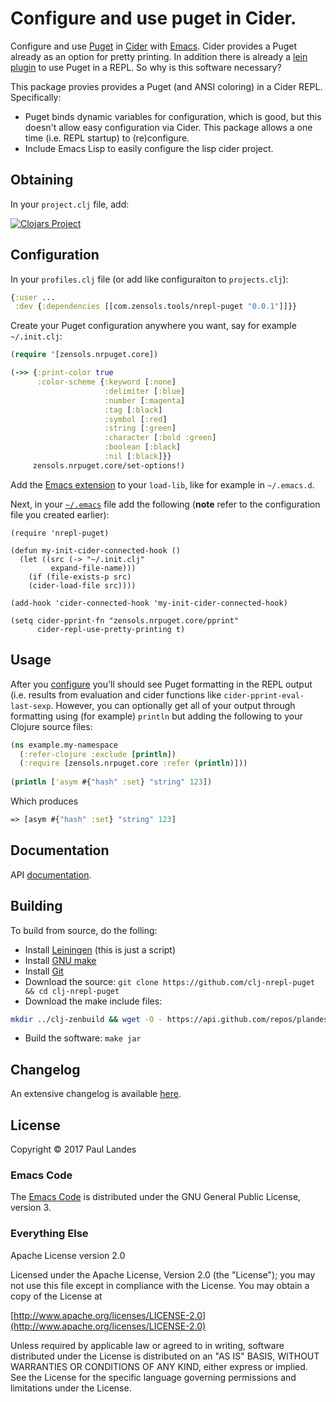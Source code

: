 # Configure and use puget in Cider.

Configure and use [Puget](https://github.com/greglook/puget)
in [Cider](https://github.com/clojure-emacs/cider)
with [Emacs](https://www.gnu.org/software/emacs/).  Cider provides a Puget
already as an option for pretty printing.  In addition there is already
a [lein plugin](https://github.com/greglook/whidbey) to use Puget in a REPL.
So why is this software necessary?

This package provies provides a Puget (and ANSI coloring) in a Cider REPL.
Specifically:

* Puget binds dynamic variables for configuration, which is good, but this
  doesn't allow easy configuration via Cider.  This package allows a one time
  (i.e. REPL startup) to (re)configure.
* Include Emacs Lisp to easily configure the lisp cider project.


## Obtaining

In your `project.clj` file, add:

[![Clojars Project](https://clojars.org/com.zensols.tools/nrepl-puget/latest-version.svg)](https://clojars.org/com.zensols.tools/nrepl-puget/)


## Configuration

In your `profiles.clj` file (or add like configuraiton to `projects.clj`):

```clojure
{:user ...
 :dev {:dependencies [[com.zensols.tools/nrepl-puget "0.0.1"]]}}
```

Create your Puget configuration anywhere you want, say for example
`~/.init.clj`:
```clojure
(require '[zensols.nrpuget.core])

(->> {:print-color true
      :color-scheme {:keyword [:none]
                     :delimiter [:blue]
                     :number [:magenta]
                     :tag [:black]
                     :symbol [:red]
                     :string [:green]
                     :character [:bold :green]
                     :boolean [:black]
                     :nil [:black]}}
     zensols.nrpuget.core/set-options!)
```

Add the [Emacs extension](src/emacs/nrepl-puget.el) to your `load-lib`, like
for example in `~/.emacs.d`.

Next, in your [`~/.emacs`](https://www.gnu.org/software/emacs/manual/html_node/emacs/Init-File.html) file
add the following (**note** refer to the configuration file you created
earlier):
```emacs
(require 'nrepl-puget)

(defun my-init-cider-connected-hook ()
  (let ((src (-> "~/.init.clj"
		 expand-file-name)))
    (if (file-exists-p src)
	(cider-load-file src))))

(add-hook 'cider-connected-hook 'my-init-cider-connected-hook)

(setq cider-pprint-fn "zensols.nrpuget.core/pprint"
      cider-repl-use-pretty-printing t)
```

## Usage

After you [configure](#configuration) you'll should see Puget formatting in the
REPL output (i.e. results from evaluation and cider functions like
`cider-pprint-eval-last-sexp`.  However, you can optionally get all of your
output through formatting using (for example) `println` but adding the
following to your Clojure source files:

```clojure
(ns example.my-namespace
  (:refer-clojure :exclude [println])
  (:require [zensols.nrpuget.core :refer (println)]))
  
(println ['asym #{"hash" :set} "string" 123])
```

Which produces
```clojure
=> [asym #{"hash" :set} "string" 123]
```


## Documentation

API [documentation](https://plandes.github.io/clj-nrepl-puget/codox/index.html).


## Building

To build from source, do the folling:

- Install [Leiningen](http://leiningen.org) (this is just a script)
- Install [GNU make](https://www.gnu.org/software/make/)
- Install [Git](https://git-scm.com)
- Download the source: `git clone https://github.com/clj-nrepl-puget && cd clj-nrepl-puget`
- Download the make include files:
```bash
mkdir ../clj-zenbuild && wget -O - https://api.github.com/repos/plandes/clj-zenbuild/tarball | tar zxfv - -C ../clj-zenbuild --strip-components 1
```
- Build the software: `make jar`


## Changelog

An extensive changelog is available [here](CHANGELOG.md).


## License

Copyright © 2017 Paul Landes


### Emacs Code

The [Emacs Code](src/emacs) is distributed under the GNU General Public
License, version 3.


### Everything Else

Apache License version 2.0

Licensed under the Apache License, Version 2.0 (the "License");
you may not use this file except in compliance with the License.
You may obtain a copy of the License at

[http://www.apache.org/licenses/LICENSE-2.0](http://www.apache.org/licenses/LICENSE-2.0)

Unless required by applicable law or agreed to in writing, software
distributed under the License is distributed on an "AS IS" BASIS,
WITHOUT WARRANTIES OR CONDITIONS OF ANY KIND, either express or implied.
See the License for the specific language governing permissions and
limitations under the License.
